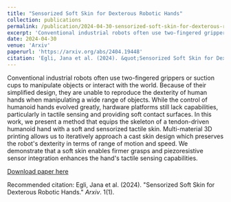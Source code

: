 ```yaml
---
title: "Sensorized Soft Skin for Dexterous Robotic Hands"
collection: publications
permalink: /publication/2024-04-30-sensorized-soft-skin-for-dexterous-robotic-hands
excerpt: 'Conventional industrial robots often use two-fingered grippers or suction cups to manipulate objects or interact with the world. Because of their simplified design, they are unable to reproduce the dexterity of human hands when manipulating a wide range of objects. While the control of humanoid hands evolved greatly, hardware platforms still lack capabilities, particularly in tactile sensing and providing soft contact surfaces. In this work, we present a method that equips the skeleton of a tendon-driven humanoid hand with a soft and sensorized tactile skin. Multi-material 3D printing allows us to iteratively approach a cast skin design which preserves the robot&apos;s dexterity in terms of range of motion and speed. We demonstrate that a soft skin enables firmer grasps and piezoresistive sensor integration enhances the hand&apos;s tactile sensing capabilities.'
date: 2024-04-30
venue: 'Arxiv'
paperurl: 'https://arxiv.org/abs/2404.19448'
citation: 'Egli, Jana et al. (2024). &quot;Sensorized Soft Skin for Dexterous Robotic Hands.&quot; <i>Arxiv</i>. 1(1).'
---
```

Conventional industrial robots often use two-fingered grippers or suction cups to manipulate objects or interact with the world. Because of their simplified design, they are unable to reproduce the dexterity of human hands when manipulating a wide range of objects. While the control of humanoid hands evolved greatly, hardware platforms still lack capabilities, particularly in tactile sensing and providing soft contact surfaces. In this work, we present a method that equips the skeleton of a tendon-driven humanoid hand with a soft and sensorized tactile skin. Multi-material 3D printing allows us to iteratively approach a cast skin design which preserves the robot&apos;s dexterity in terms of range of motion and speed. We demonstrate that a soft skin enables firmer grasps and piezoresistive sensor integration enhances the hand&apos;s tactile sensing capabilities.

[Download paper here](https://arxiv.org/abs/2404.19448)

Recommended citation: Egli, Jana et al. (2024). "Sensorized Soft Skin for Dexterous Robotic Hands." <i>Arxiv</i>. 1(1).